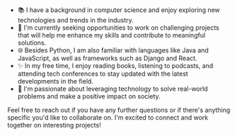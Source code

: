 - 📚 I have a background in computer science and enjoy exploring new technologies and trends in the industry.
- 💼 I'm currently seeking opportunities to work on challenging projects that will help me enhance my skills and contribute to meaningful solutions.
- 🌐 Besides Python, I am also familiar with languages like Java and JavaScript, as well as frameworks such as Django and React.
- ✨ In my free time, I enjoy reading books, listening to podcasts, and attending tech conferences to stay updated with the latest developments in the field.
- 🌟 I'm passionate about leveraging technology to solve real-world problems and make a positive impact on society.

Feel free to reach out if you have any further questions or if there's anything specific you'd like to collaborate on. I'm excited to connect and work together on interesting projects!
